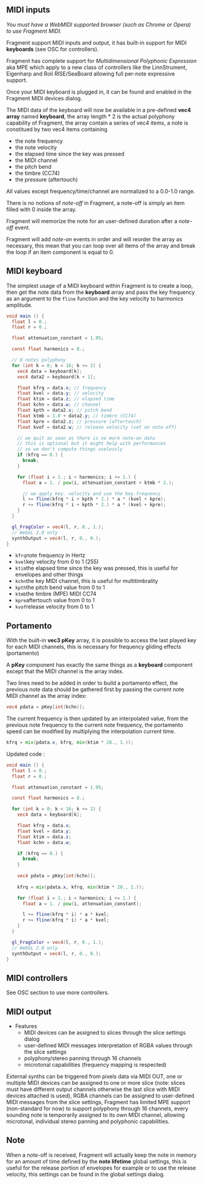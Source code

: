 ## MIDI inputs

*You must have a WebMIDI supported browser (such as Chrome or Opera) to use Fragment MIDI.*

Fragment support MIDI inputs and output, it has built-in support for MIDI **keyboards** (see OSC for controllers).

Fragment has complete support for *Multidimensional Polyphonic Expression* aka MPE which apply to a new class of controllers like the LinnStrument, Eigenharp and Roli RISE/SeaBoard allowing full per-note expressive support.

Once your MIDI keyboard is plugged in, it can be found and enabled in the Fragment MIDI devices dialog.

The MIDI data of the keyboard will now be available in a pre-defined **vec4 array** named **keyboard**, the array length * 2 is the actual polyphony capability of Fragment, the array contain a series of vec4 items, a note is constitued by two vec4 items containing

- the note frequency
- the note velocity
- the elapsed time since the key was pressed
- the MIDI channel
- the pitch bend
- the timbre (CC74)
- the pressure (aftertouch)

All values except frequency/time/channel are normalized to a 0.0-1.0 range.

There is no notions of *note-off* in Fragment, a note-off is simply an item filled with 0 inside the array.

Fragment will memorize the note for an user-defined duration after a *note-off* event.

Fragment will add *note-on* events in order and will reorder the array as necessary, this mean that you can loop over all items of the array and break the loop if an item component is equal to 0.

## MIDI keyboard

The simplest usage of a MIDI keyboard within Fragment is to create a loop, then get the note data from the **keyboard** array and pass the key frequency as an argument to the `fline` function and the key velocity to harmonics amplitude.

```glsl
void main () {
  float l = 0.;
  float r = 0.;

  float attenuation_constant = 1.95;

  const float harmonics = 8.;

  // 8 notes polyphony
  for (int k = 0; k < 16; k += 2) {
    vec4 data = keyboard[k];
    vec4 data2 = keyboard[k + 1];

    float kfrq = data.x; // frequency
    float kvel = data.y; // velocity
    float ktim = data.z; // elapsed time
    float kchn = data.w; // channel
    float kpth = data2.x; // pitch bend
    float ktmb = 1.0 + data2.y; // timbre (CC74)
    float kpre = data2.z; // pressure (aftertouch)
    float kvof = data2.w; // release velocity (set on note-off)

    // we quit as soon as there is no more note-on data
    // this is optional but it might help with performances
    // so we don't compute things uselessly
    if (kfrq == 0.) {
      break; 
    }

    for (float i = 1.; i < harmonics; i += 1.) {
      float a = 1. / pow(i, attenuation_constant + ktmb * 2.);

      // we apply key. velocity and use the key.frequency
      l += fline(kfrq * i + kpth * 2.) * a * (kvel + kpre);
      r += fline(kfrq * i + kpth * 2.) * a * (kvel + kpre);
    }
  }

  gl_FragColor = vec4(l, r, 0., 1.);
  // WebGL 2.0 only
  synthOutput = vec4(l, r, 0., 0.);
}
```

- `kfrq`note frequency in Hertz
- `kvel`key velocity from 0 to 1 (255)
- `ktim`the elapsed time since the key was pressed, this is useful for envelopes and other things
- `kchn`the key MIDI channel, this is useful for multitimbrality
- `kpth`the pitch bend value from 0 to 1
- `ktmb`the timbre (MPE) MIDI CC74
- `kpre`aftertouch value from 0 to 1
- `kvof`release velocity from 0 to 1

## Portamento

With the built-in **vec3 pKey** array, it is possible to access the last played key for each MIDI channels, this is necessary for frequency gliding effects (portamento)

A **pKey** component has exactly the same things as a **keyboard** component except that the MIDI channel is the array index.

Two lines need to be added in order to build a portamento effect, the previous note data should be gathered first by passing the current note MIDI channel as the array index:

```glsl
vec4 pdata = pKey[int(kchn)];
```
The current frequency is then updated by an interpolated value, from the previous note frequency to the current note frequency, the portamento speed can be modified by multiplying the interpolation current time.
```glsl
kfrq = mix(pdata.x, kfrq, min(ktim * 28., 1.));
```
Updated code :

```glsl
void main () {
  float l = 0.;
  float r = 0.;

  float attenuation_constant = 1.95;

  const float harmonics = 8.;

  for (int k = 0; k < 16; k += 2) {
    vec4 data = keyboard[k];

    float kfrq = data.x;
    float kvel = data.y;
    float ktim = data.z;
    float kchn = data.w;

    if (kfrq == 0.) {
      break; 
    }
    
    vec4 pdata = pKey[int(kchn)];
    
    kfrq = mix(pdata.x, kfrq, min(ktim * 28., 1.));

    for (float i = 1.; i < harmonics; i += 1.) {
      float a = 1. / pow(i, attenuation_constant);

      l += fline(kfrq * i) * a * kvel;
      r += fline(kfrq * i) * a * kvel;
    }
  }

  gl_FragColor = vec4(l, r, 0., 1.);
  // WebGL 2.0 only
  synthOutput = vec4(l, r, 0., 0.);
}
```

## MIDI controllers

See OSC section to use more controllers.

## MIDI output

- Features
  - MIDI devices can be assigned to slices through the slice settings dialog
  - user-defined MIDI messages interpretation of RGBA values through the slice settings
  - polyphony/stereo panning through 16 channels
  - microtonal capabilities (frequency mapping is respected)

External synths can be triggered from pixels data via MIDI OUT, one or multiple MIDI devices can be assigned to one or more slice (note: slices must have different output channels otherwise the last slice with MIDI devices attached is used), RGBA channels can be assigned to user-defined MIDI messages from the slice settings, Fragment has limited MPE support (non-standard for now) to support polyphony through 16 channels, every sounding note is temporarily assigned to its own MIDI channel, allowing microtonal, individual stereo panning and polyphonic capabilities.

## Note

When a note-off is received, Fragment will actually keep the note in memory for an amount of time defined by the **note lifetime** global settings, this is useful for the release portion of envelopes for example or to use the release velocity, this settings can be found in the global settings dialog.